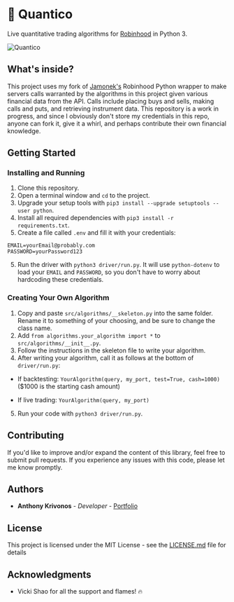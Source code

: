 # 🌿 Quantico

Live quantitative trading algorithms for [Robinhood](https://robinhood.com/) in Python 3.

![Quantico](https://i.imgur.com/JABBu3m.jpg)

## What's inside?

This project uses my fork of [Jamonek's](https://github.com/Jamonek/Robinhood) Robinhood Python wrapper to make servers calls warranted by the algorithms in this project given various financial data from the API. Calls include placing buys and sells, making calls and puts, and retrieving instrument data. This repository is a work in progress, and since I obviously don't store my credentials in this repo, anyone can fork it, give it a whirl, and perhaps contribute their own financial knowledge.

## Getting Started

### Installing and Running

1. Clone this repository.
2. Open a terminal window and `cd` to the project.
3. Upgrade your setup tools with `pip3 install --upgrade setuptools --user python`.
4. Install all required dependencies with `pip3 install -r requirements.txt`.
5. Create a file called `.env` and fill it with your credentials:

```
EMAIL=yourEmail@probably.com
PASSWORD=yourPassword123
```

5. Run the driver with `python3 driver/run.py`. It will use `python-dotenv` to load your `EMAIL` and `PASSWORD`, so you don't have to worry about hardcoding these credentials.

### Creating Your Own Algorithm

1. Copy and paste `src/algorithms/__skeleton.py` into the same folder. Rename it to something of your choosing, and be sure to change the class name.
2. Add `from algorithms.your_algorithm import *` to `src/algorithms/__init__.py`.
3. Follow the instructions in the skeleton file to write your algorithm.
4. After writing your algorithm, call it as follows at the bottom of `driver/run.py`:


- If backtesting: `YourAlgorithm(query, my_port, test=True, cash=1000)` ($1000 is the starting cash amount)

- If live trading: `YourAlgorithm(query, my_port)`


5. Run your code with `python3 driver/run.py`.


## Contributing

If you'd like to improve and/or expand the content of this library, feel free to submit pull requests. If you experience any issues with this code, please let me know promptly.

## Authors

* **Anthony Krivonos** - *Developer* - [Portfolio](https://anthonykrivonos.com)

## License

This project is licensed under the MIT License - see the [LICENSE.md](LICENSE.md) file for details

## Acknowledgments

* Vicki Shao for all the support and flames! 🔥
